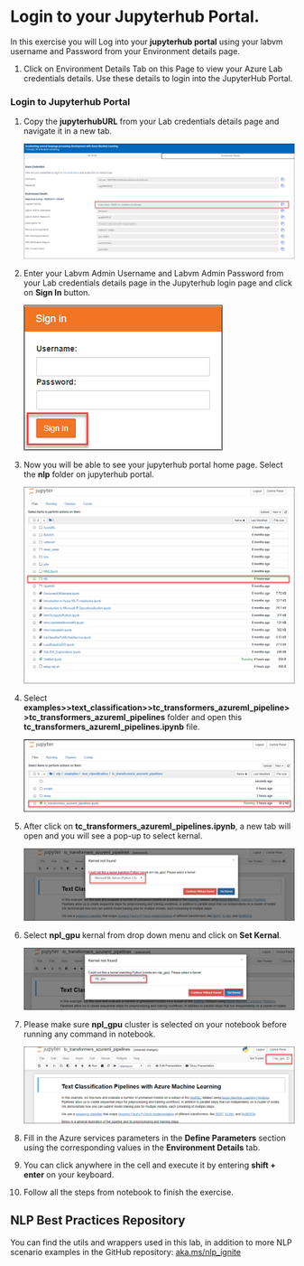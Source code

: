 # Login to your Jupyterhub Portal.
In this exercise you will Log into your **jupyterhub portal** using your labvm username and Password from your Environment details page.

1. Click on Environment Details Tab on this Page to view your Azure Lab credentials details. Use these details to login into the JupyterHub Portal.

     
      
### Login to Jupyterhub Portal
1. Copy the **jupyterhubURL** from your Lab credentials details page and navigate it in a new tab.

      ![](images/jupyterurl.png)
      
1. Enter your Labvm Admin Username and Labvm Admin Password from your Lab credentials details page in the Jupyterhub login page and click on **Sign In** button.

     ![](images/sign1.png)
     
1. Now you will be able to see your jupyterhub portal home page. Select the **nlp** folder on jupyterhub portal.

     ![](images/nlp.png)
     
1. Select **examples>>text_classification>>tc_transformers_azureml_pipeline>>tc_transformers_azureml_pipelines** folder and open this
**tc_transformers_azureml_pipelines.ipynb** file.

     ![](images/pipeline.png)
     
1. After click on **tc_transformers_azureml_pipelines.ipynb**, a new tab will open and you will see a pop-up to select kernal.
   
   ![](images/popup.png)
     
1. Select **npl_gpu** kernal from drop down menu and click on **Set Kernal**.

    ![](images/nplgpu.png)
     
1. Please make sure **npl_gpu** cluster is selected on your notebook before running any command in notebook.

    ![](images/nplselect.png)   
     
1.  Fill in the Azure services parameters in the **Define Parameters** section using the corresponding values in the **Environment Details** tab.
1. You can click anywhere in the cell and execute it by entering **shift + enter** on your keyboard.
1. Follow all the steps from notebook to finish the exercise.
## NLP Best Practices Repository
You can find the utils and wrappers used in this lab, in addition to more NLP scenario examples in the GitHub repository: [aka.ms/nlp_ignite](aka.ms/nlp_ignite)
